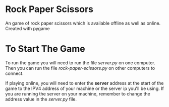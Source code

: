 ﻿# Rock Paper Scissors
An game of rock paper scissors which is available offline as well as online. Created with pygame

# To Start The Game
To run the game you will need to run the file *server.py* on one computer. Then you can run the file *rock-paper-scissors.py* on other computers to connect.

If playing online, you will need to enter the **server** address at the start of the game to the IPV4 address of your machine or the server ip you'll be using. If you are running the server on your machine, remember to change the address value in the *server.py* file.

